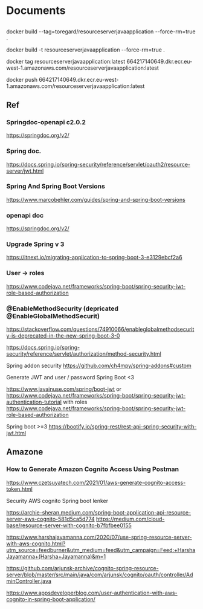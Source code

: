 # Documents

##

docker build --tag=toregard/resourceserverjavaapplication --force-rm=true .

docker build -t resourceserverjavaapplication --force-rm=true .

docker tag resourceserverjavaapplication:latest 664217140649.dkr.ecr.eu-west-1.amazonaws.com/resourceserverjavaapplication:latest

docker push 664217140649.dkr.ecr.eu-west-1.amazonaws.com/resourceserverjavaapplication:latest

## Ref

### Springdoc-openapi c2.0.2

https://springdoc.org/v2/

### Spring doc.

https://docs.spring.io/spring-security/reference/servlet/oauth2/resource-server/jwt.html


### Spring And Spring Boot Versions

https://www.marcobehler.com/guides/spring-and-spring-boot-versions

### openapi doc

https://springdoc.org/v2/

### Upgrade Spring v 3

https://itnext.io/migrating-application-to-spring-boot-3-e3129ebcf2a6

### User -> roles
https://www.codejava.net/frameworks/spring-boot/spring-security-jwt-role-based-authorization

### @EnableMethodSecurity (depricated @EnableGlobalMethodSecurit)
https://stackoverflow.com/questions/74910066/enableglobalmethodsecurity-is-deprecated-in-the-new-spring-boot-3-0

https://docs.spring.io/spring-security/reference/servlet/authorization/method-security.html


Spring addon security 
https://github.com/ch4mpy/spring-addons#custom

Generate JWT and user / password Spring Boot <3

https://www.javainuse.com/spring/boot-jwt
or
https://www.codejava.net/frameworks/spring-boot/spring-security-jwt-authentication-tutorial
with roles
https://www.codejava.net/frameworks/spring-boot/spring-security-jwt-role-based-authorization

Spring boot >=3 
https://bootify.io/spring-rest/rest-api-spring-security-with-jwt.html

## Amazone

### How to Generate Amazon Cognito Access Using Postman

https://www.czetsuyatech.com/2021/01/aws-generate-cognito-access-token.html


Security AWS cognito Spring boot lenker

https://archie-sheran.medium.com/spring-boot-application-api-resource-server-aws-cognito-581d5ca5d774
https://medium.com/cloud-base/resource-server-with-cognito-b7fbfbee0155

https://www.harshajayamanna.com/2020/07/use-spring-resource-server-with-aws-cognito.html?utm_source=feedburner&utm_medium=feed&utm_campaign=Feed:+HarshaJayamanna+(Harsha+Jayamanna)&m=1

https://github.com/arjunsk-archive/cognito-spring-resource-server/blob/master/src/main/java/com/arjunsk/cognito/oauth/controller/AdminController.java

https://www.appsdeveloperblog.com/user-authentication-with-aws-cognito-in-spring-boot-application/


